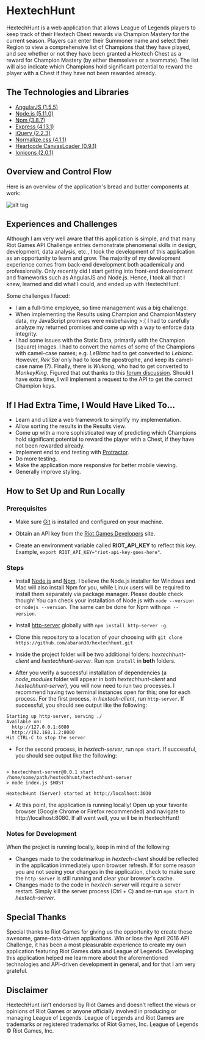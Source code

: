 # HextechHunt

HextechHunt is a web application that allows League of Legends players to keep track of their Hextech Chest rewards via Champion Mastery for the current season. Players can enter their Summoner name and select their Region to view a comprehensive list of Champions that they have played, and see whether or not they have been granted a Hextech Chest as a reward for Champion Mastery (by either themselves or a teammate). The list will also indicate which Champions hold significant potential to reward the player with a Chest if they have not been rewarded already.

## The Technologies and Libraries
+ [AngularJS (1.5.5)](https://angularjs.org/)
+ [Node.js (5.11.0)](https://nodejs.org/en/)
+ [Npm (3.8.7)](https://www.npmjs.com/)
+ [Express (4.13.1)](http://expressjs.com/)
+ [jQuery (2.2.3)](https://jquery.com/)
+ [Normalize.css (4.1.1)](https://necolas.github.io/normalize.css/)
+ [Heartcode CanvasLoader (0.9.1)](https://github.com/heartcode/CanvasLoader)
+ [Ionicons (2.0.1)](http://ionicons.com/)

## Overview and Control Flow
Here is an overview of the application's bread and butter components at work:

![alt tag](hextechhunt-overview.png)

## Experiences and Challenges
Although I am very well aware that this application is simple, and that many Riot Games API Challenge entries demonstrate phenomenal skills in design, development, data analysis, etc., I took the development of this application as an opportunity to learn and grow. The majority of my development experience comes from back-end development both academically and professionally. Only recently did I start getting into front-end development and frameworks such as AngularJS and Node.js. Hence, I took all that I knew, learned and did what I could, and ended up with HextechHunt.

Some challenges I faced:
+ I am a full-time employee, so time management was a big challenge.
+ When implementing the Results using Champion and ChampionMastery data, my JavaScript promises were misbehaving >:( I had to carefully analyze my returned promises and come up with a way to enforce data integrity.
+ I had some issues with the Static Data, primarily with the Champion (square) images. I had to convert the names of some of the Champions with camel-case names; e.g. *LeBlanc* had to get converted to *Leblanc*. However, *Rek'Sai* only had to lose the apostrophe, and keep its camel-case name (?). Finally, there is *Wukong*, who had to get converted to *MonkeyKing*. Figured that out thanks to this [forum discussion](https://developer.riotgames.com/discussion/community-discussion/show/p7fE97po). Should I have extra time, I will implement a request to the API to get the correct Champion keys.

## If I Had Extra Time, I Would Have Liked To...
+ Learn and utilize a web framework to simplify my implementation.
+ Allow sorting the results in the Results view.
+ Come up with a more sophisticated way of predicting which Champions hold significant potential to reward the player with a Chest, if they have not been rewarded already.
+ Implement end to end testing with [Protractor](http://angular.github.io/protractor/#/).
+ Do more testing.
+ Make the application more responsive for better mobile viewing.
+ Generally improve styling.

## How to Set Up and Run Locally
### Prerequisites
+ Make sure [Git](https://git-scm.com/) is installed and configured on your machine.

+ Obtain an API key from the [Riot Games Developers](https://developer.riotgames.com/) site.

+ Create an environment variable called **RIOT_API_KEY** to reflect this key. Example, `export RIOT_API_KEY="riot-api-key-goes-here"`.

### Steps
+ Install [Node.js](https://nodejs.org/en/) and [Npm](https://www.npmjs.com/). I believe the Node.js installer for Windows and Mac will also install Npm for you, while Linux users will be required to install them separately via package manager. Please double check though! You can check your installation of Node.js with `node --version` or `nodejs --version`. The same can be done for Npm with `npm --version`.

+ Install [http-server](https://www.npmjs.com/package/http-server) globally with `npm install http-server -g`.

+ Clone this repository to a location of your choosing with `git clone https://github.com/abaran30/hextechhunt.git`

+ Inside the project folder will be two additional folders: *hextechhunt-client* and *hextechhunt-server*. Run `npm install` in **both** folders.

+ After you verify a successful installation of dependencies (a *node_modules* folder will appear in both *hextechhunt-client* and *hextechhunt-server*), you will now need to run two processes. I recommend having two terminal instances open for this; one for each process. For the first process, in *hextech-client*, run `http-server`. If successful, you should see output like the following:
```
Starting up http-server, serving ./
Available on:
  http://127.0.0.1:8080
  http://192.168.1.2:8080
Hit CTRL-C to stop the server
```

+ For the second process, in *hextech-server*, run `npm start`. If successful, you should see output like the following:
```

> hextechhunt-server@0.0.1 start /home/some/path/hextechhunt/hextechhunt-server
> node index.js $HOST

HextechHunt (Server) started at http://localhost:3030
```

+ At this point, the application is running locally! Open up your favorite browser (Google Chrome or Firefox recommended) and navigate to http://localhost:8080. If all went well, you will be in HextechHunt!

### Notes for Development
When the project is running locally, keep in mind of the following:
+ Changes made to the code/markup in *hextech-client* should be reflected in the application immediately upon browser refresh. If for some reason you are not seeing your changes in the application, check to make sure the `http-server` is still running and clear your browser's cache.
+ Changes made to the code in *hextech-server* will require a server restart. Simply kill the server process (Ctrl + C) and re-run `npm start` in *hextech-server*.

## Special Thanks
Special thanks to Riot Games for giving us the opportunity to create these awesome, game-data-driven applications. Win or lose the April 2016 API Challenge, it has been a most pleasurable experience to create my own application featuring Riot Games data and League of Legends. Developing this application helped me learn more about the aforementioned technologies and API-driven development in general, and for that I am very grateful.

## Disclaimer

HextechHunt isn’t endorsed by Riot Games and doesn’t reflect the views or opinions of Riot Games or anyone officially involved in producing or managing League of Legends.
League of Legends and Riot Games are trademarks or registered trademarks of Riot Games, Inc. League of Legends © Riot Games, Inc.
